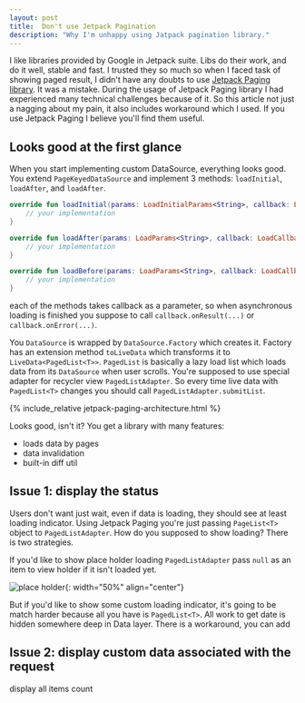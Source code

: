 ```yaml
---
layout: post
title:  Don't use Jetpack Pagination
description: "Why I'm unhappy using Jatpack pagination library."
---
```


I like libraries provided by Google in Jetpack suite.
Libs do their work, and do it well, stable and fast.
I trusted they so much so when I faced task of showing paged result,
I didn't have any doubts to use [Jetpack Paging library](https://developer.android.com/topic/libraries/architecture/paging).
It was a mistake.
During the usage of Jetpack Paging library I had experienced many technical challenges because of it.
So this article not just a nagging about my pain,
it also includes workaround which I used.
If you use Jetpack Paging I believe you'll find them useful.

## Looks good at the first glance

When you start implementing custom DataSource, everything looks good.
You extend `PageKeyedDataSource` and implement 3 methods: `loadInitial`, `loadAfter`, and `loadAfter`.
```kotlin
override fun loadInitial(params: LoadInitialParams<String>, callback: LoadInitialCallback<String, RedditPost>) {
    // your implementation
}

override fun loadAfter(params: LoadParams<String>, callback: LoadCallback<String, RedditPost>) {
    // your implementation
}

override fun loadBefore(params: LoadParams<String>, callback: LoadCallback<String, RedditPost>) {
    // your implementation
}

```
each of the methods takes callback as a parameter,
so when asynchronous loading is finished you suppose to call
`callback.onResult(...)` or `callback.onError(...)`.

You `DataSource` is wrapped by `DataSource.Factory` which creates it.
Factory has an extension method `toLiveData` which transforms it to `LiveData<PagedList<T>>`.
`PagedList` is basically a lazy load list which loads data from its `DataSource` when user scrolls.
You're supposed to use special adapter for recycler view `PagedListAdapter`.
So every time live data with `PagedList<T>` changes you should call `PagedListAdapter.submitList`.

{% include_relative jetpack-paging-architecture.html %}

Looks good, isn't it?
You get a library with many features:
* loads data by pages
* data invalidation
* built-in diff util

## Issue 1: display the status

Users don't want just wait, even if data is loading,
they should see at least loading indicator.
Using Jetpack Paging you're just passing `PageList<T>` object to `PagedListAdapter`.
How do you supposed to show loading?
There is two strategies.

If you'd like to show place holder loading `PagedListAdapter` pass `null` as an item to view holder if it isn't loaded yet.

![place holder](https://raw.githubusercontent.com/zalog/placeholder-loading/HEAD/docs/imgs/placeholder-loading-demo-3.gif){: width="50%" align="center"}


But if you'd like to show some custom loading indicator,
it's going to be match harder because all you have is `PagedList<T>`.
All work to get date is hidden somewhere deep in Data layer.
There is a workaround, you can add 


## Issue 2: display custom data associated with the request
display all items count